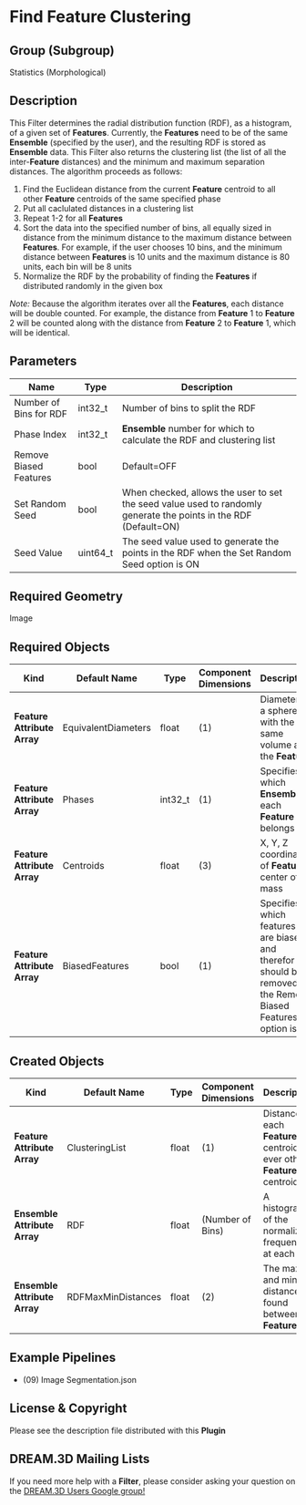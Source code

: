 # Find Feature Clustering


## Group (Subgroup)

Statistics (Morphological)

## Description

This Filter determines the radial distribution function (RDF), as a histogram, of a given set of **Features**. Currently, the **Features** need to be of the same **Ensemble** (specified by the user), and the resulting RDF is stored as **Ensemble** data. This Filter also returns the clustering list (the list of all the inter-**Feature** distances) and the minimum and maximum separation distances. The algorithm proceeds as follows:

1. Find the Euclidean distance from the current **Feature** centroid to all other **Feature** centroids of the same specified phase
2. Put all caclulated distances in a clustering list
3. Repeat 1-2 for all **Features**
4. Sort the data into the specified number of bins, all equally sized in distance from the minimum distance to the maximum distance between **Features**. For example, if the user chooses 10 bins, and the minimum distance between **Features** is 10 units and the maximum distance is 80 units, each bin will be 8 units 
5. Normalize the RDF by the probability of finding the **Features** if distributed randomly in the given box 

*Note:* Because the algorithm iterates over all the **Features**, each distance will be double counted. For example, the distance from **Feature** 1 to **Feature** 2 will be counted along with the distance from **Feature** 2 to **Feature** 1, which will be identical. 

## Parameters

| Name | Type | Description |
|------|------| ----------- |
| Number of Bins for RDF | int32_t | Number of bins to split the RDF |
| Phase Index | int32_t | **Ensemble** number for which to calculate the RDF and clustering list |
| Remove Biased Features | bool | Default=OFF |
| Set Random Seed | bool | When checked, allows the user to set the seed value used to randomly generate the points in the RDF (Default=ON) |
| Seed Value | uint64_t | The seed value used to generate the points in the RDF when the Set Random Seed option is ON |

## Required Geometry

Image

## Required Objects

| Kind | Default Name | Type | Component Dimensions | Description |
|------|--------------|------|----------------------|-------------|
| **Feature Attribute Array** | EquivalentDiameters | float | (1) | Diameter of a sphere with the same volume as the **Feature** |
| **Feature Attribute Array** | Phases | int32_t | (1) | Specifies to which **Ensemble** each **Feature** belongs |
| **Feature Attribute Array** | Centroids | float | (3) | X, Y, Z coordinates of **Feature** center of mass |
| **Feature Attribute Array** | BiasedFeatures | bool | (1) | Specifies which features are biased and therefor should be removed if the Remove Biased Features option is on |

## Created Objects

| Kind | Default Name | Type | Component Dimensions | Description |
|------|--------------|------|----------------------|-------------|
| **Feature Attribute Array** | ClusteringList | float | (1) | Distance of each **Features**'s centroid to ever other **Features**'s centroid |
| **Ensemble Attribute Array** | RDF | float | (Number of Bins) | A histogram of the normalized frequency at each bin | 
| **Ensemble Attribute Array** | RDFMaxMinDistances | float | (2) | The max and min distance found between **Features** |

## Example Pipelines

+ (09) Image Segmentation.json

## License & Copyright

Please see the description file distributed with this **Plugin**

## DREAM.3D Mailing Lists

If you need more help with a **Filter**, please consider asking your question on the [DREAM.3D Users Google group!](https://groups.google.com/forum/?hl=en#!forum/dream3d-users)


